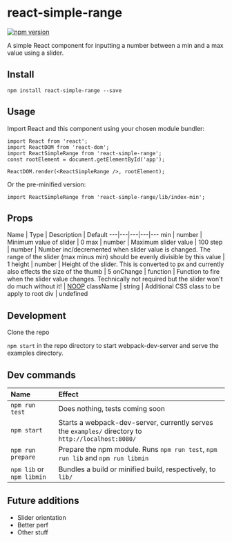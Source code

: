 # react-simple-range

[![npm version](https://badge.fury.io/js/react-simple-range.svg)](https://badge.fury.io/js/react-simple-range)

A simple React component for inputting a number between a min and a max value using a slider.

## Install

```npm install react-simple-range --save```

## Usage

Import React and this component using your chosen module bundler:

```
import React from 'react';
import ReactDOM from 'react-dom';
import ReactSimpleRange from 'react-simple-range';
const rootElement = document.getElementById('app');

ReactDOM.render(<ReactSimpleRange />, rootElement);
```

Or the pre-minified version:
```
import ReactSimpleRange from 'react-simple-range/lib/index-min';
```

## Props

Name | Type | Description | Default
---|---|---|---|---
min | number | Minimum value of slider | 0
max | number | Maximum slider value | 100
step | number | Number inc/decremented when slider value is changed. The range of the slider (max minus min) should be evenly divisible by this value | 1
height | number | Height of the slider. This is converted to px and currently also effects the size of the thumb | 5
onChange | function | Function to fire when the slider value changes. Technically not required but the slider won't do much without it! | [NOOP](https://en.wikipedia.org/wiki/NOP)
className | string | Additional CSS class to be apply to root div | undefined

## Development

Clone the repo

```npm start``` in the repo directory to start webpack-dev-server and serve the examples directory.

## Dev commands

Name | Effect
:---|:---
`npm run test` | Does nothing, tests coming soon
`npm start` | Starts a webpack-dev-server, currently serves the `examples/` directory to `http://localhost:8080/`
`npm run prepare` | Prepare the npm module. Runs `npm run test`, `npm run lib` and `npm run libmin`
`npm lib` or `npm libmin` | Bundles a build or minified build, respectively, to `lib/`

## Future additions

- Slider orientation
- Better perf
- Other stuff